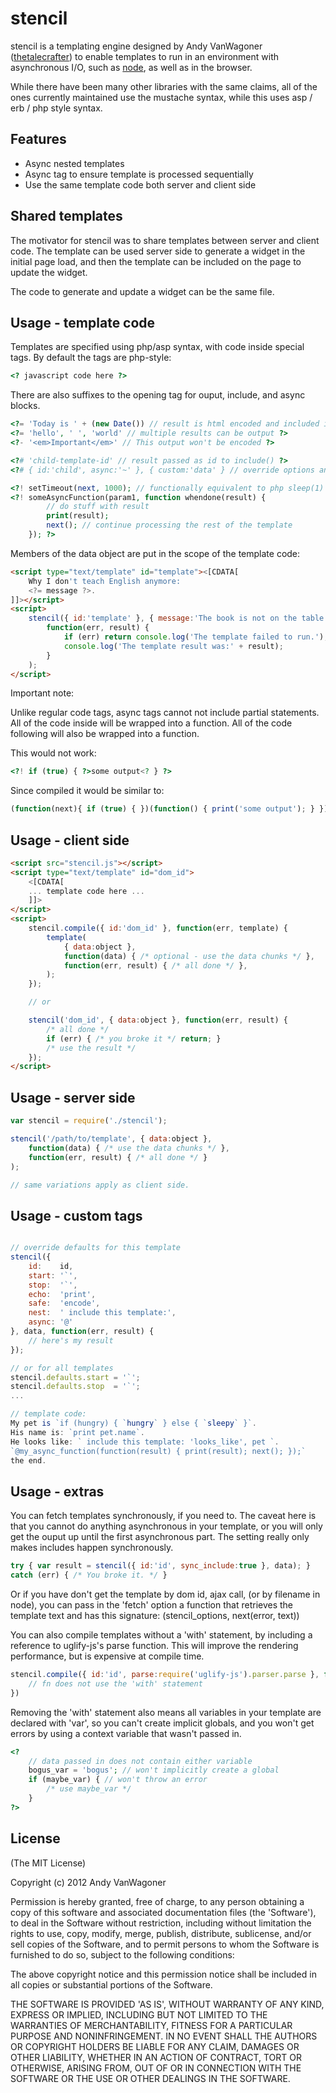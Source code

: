 # stencil

stencil is a templating engine designed by Andy VanWagoner
([thetalecrafter](http://github.com/thetalecrafter))
to enable templates to run in an environment with asynchronous I/O,
such as [node](http://nodejs.org), as well as in the browser.

While there have been many other libraries with the same claims,
all of the ones currently maintained use the mustache syntax,
while this uses asp / erb / php style syntax.

## Features

  * Async nested templates
  * Async tag to ensure template is processed sequentially
  * Use the same template code both server and client side


## Shared templates

The motivator for stencil was to share templates between server and client code.
The template can be used server side to generate a widget in the initial page load,
and then the template can be included on the page to update the widget.

The code to generate and update a widget can be the same file.


## Usage - template code

Templates are specified using php/asp syntax, with code inside special tags.
By default the tags are php-style:

```php
<? javascript code here ?>
```

There are also suffixes to the opening tag for ouput, include, and async blocks.

```php
<?= 'Today is ' + (new Date()) // result is html encoded and included in output ?>
<?= 'hello', ' ', 'world' // multiple results can be output ?>
<?- '<em>Important</em>' // This output won't be encoded ?>

<?# 'child-template-id' // result passed as id to include() ?>
<?# { id:'child', async:'~' }, { custom:'data' } // override options and data variables in child template ?>

<?! setTimeout(next, 1000); // functionally equivalent to php sleep(1) ?>
<?! someAsyncFunction(param1, function whendone(result) {
		// do stuff with result
		print(result);
		next(); // continue processing the rest of the template
	}); ?>
```

Members of the data object are put in the scope of the template code:

```html
<script type="text/template" id="template"><[CDATA[
	Why I don't teach English anymore:
	<?= message ?>.
]]></script>
<script>
	stencil({ id:'template' }, { message:'The book is not on the table' },
		function(err, result) {
			if (err) return console.log('The template failed to run.');
			console.log('The template result was:' + result);
		}
	);
</script>
```


Important note:

Unlike regular code tags, async tags cannot not include partial statements.
All of the code inside will be wrapped into a function.
All of the code following will also be wrapped into a function.

This would not work:

```php
<?! if (true) { ?>some output<? } ?>
```

Since compiled it would be similar to:

```javascript
(function(next){ if (true) { })(function() { print('some output'); } });
```


## Usage - client side

```html
<script src="stencil.js"></script>
<script type="text/template" id="dom_id">
	<[CDATA[
	... template code here ...
	]]>
</script>
<script>
	stencil.compile({ id:'dom_id' }, function(err, template) {
		template(
			{ data:object },
			function(data) { /* optional - use the data chunks */ },
			function(err, result) { /* all done */ },
		);
	});

	// or

	stencil('dom_id', { data:object }, function(err, result) {
		/* all done */ 
		if (err) { /* you broke it */ return; }
		/* use the result */
	});
</script>
```


## Usage - server side

```javascript
var stencil = require('./stencil');

stencil('/path/to/template', { data:object },
	function(data) { /* use the data chunks */ },
	function(err, result) { /* all done */ }
);

// same variations apply as client side.
```


## Usage - custom tags

```javascript

// override defaults for this template
stencil({
	id:    id,
	start: '`',
	stop:  '`',
	echo:  'print',
	safe:  'encode',
	nest:  ' include this template:',
	async: '@'
}, data, function(err, result) {
	// here's my result
});

// or for all templates
stencil.defaults.start = '`';
stencil.defaults.stop  = '`';
...

// template code:
My pet is `if (hungry) { `hungry` } else { `sleepy` }`.
His name is: `print pet.name`.
He looks like: ` include this template: 'looks_like', pet `.
`@my_async_function(function(result) { print(result); next(); });`
the end.
```


## Usage - extras

You can fetch templates synchronously, if you need to. The caveat here
is that you cannot do anything asynchronous in your template, or
you will only get the ouput up until the first asynchronous part. The setting
really only makes includes happen synchronously.

```javascript
try { var result = stencil({ id:'id', sync_include:true }, data); }
catch (err) { /* You broke it. */ }
```

Or if you have don't get the template by dom id, ajax call, (or by filename
in node), you can pass in the 'fetch' option a function that retrieves
the template text and has this signature: (stencil_options, next(error, text))


You can also compile templates without a 'with' statement, by including a
reference to uglify-js's parse function. This will improve the rendering
performance, but is expensive at compile time.

```javascript
stencil.compile({ id:'id', parse:require('uglify-js').parser.parse }, function(err, fn) {
	// fn does not use the 'with' statement
})
```

Removing the 'with' statement also means all variables in your template
are declared with 'var', so you can't create implicit globals, and you
won't get errors by using a context variable that wasn't passed in.

```php
<?
	// data passed in does not contain either variable
	bogus_var = 'bogus'; // won't implicitly create a global
	if (maybe_var) { // won't throw an error
		/* use maybe_var */
	}
?>
```


## License 

(The MIT License)

Copyright (c) 2012 Andy VanWagoner

Permission is hereby granted, free of charge, to any person obtaining
a copy of this software and associated documentation files (the
'Software'), to deal in the Software without restriction, including
without limitation the rights to use, copy, modify, merge, publish,
distribute, sublicense, and/or sell copies of the Software, and to
permit persons to whom the Software is furnished to do so, subject to
the following conditions:

The above copyright notice and this permission notice shall be
included in all copies or substantial portions of the Software.

THE SOFTWARE IS PROVIDED 'AS IS', WITHOUT WARRANTY OF ANY KIND,
EXPRESS OR IMPLIED, INCLUDING BUT NOT LIMITED TO THE WARRANTIES OF
MERCHANTABILITY, FITNESS FOR A PARTICULAR PURPOSE AND NONINFRINGEMENT.
IN NO EVENT SHALL THE AUTHORS OR COPYRIGHT HOLDERS BE LIABLE FOR ANY
CLAIM, DAMAGES OR OTHER LIABILITY, WHETHER IN AN ACTION OF CONTRACT,
TORT OR OTHERWISE, ARISING FROM, OUT OF OR IN CONNECTION WITH THE
SOFTWARE OR THE USE OR OTHER DEALINGS IN THE SOFTWARE.

